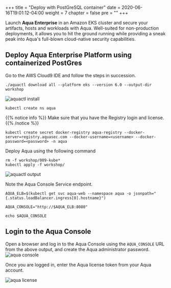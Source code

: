 +++
title = "Deploy with PostGreSQL container"
date = 2020-06-16T19:01:12-04:00
weight = 7
chapter = false
pre = "<b></b>"
+++

Launch **Aqua Enterprise** in an Amazon EKS cluster and secure your artifacts, hosts and workloads with Aqua. Well-suited for non-production deployments, it allows you to hit the ground running while providing a sneak peak into Aqua's full-blown cloud-native security capabilities.

## Deploy Aqua Enterprise Platform using containerized PostGres
Go to the AWS Cloud9 IDE and follow the steps in succession.

```shell
./aquactl download all --platform eks --version 6.0 --output-dir workshop
```
![aquactl install](/images/configure_aqua/aquactl-install.png)

```shell
kubectl create ns aqua
```

{{% notice info %}}
Make sure that you have the Registry login and license.
{{% /notice %}}

```shell
kubectl create secret docker-registry aqua-registry --docker-server=registry.aquasec.com --docker-username=<username> --docker-password=<password> -n aqua
```

Deploy Aqua using the following command
```shell
rm -f workshop/009-kube*
kubectl apply -f workshop/
```
![aquactl output](/images/configure_aqua/aquactl-internal-output.png)

Note the Aqua Console Service endpoint.

```shell
AQUA_ELB=$(kubectl get svc aqua-web --namespace aqua -o jsonpath="{.status.loadBalancer.ingress[0].hostname}")

AQUA_CONSOLE="http://$AQUA_ELB:8080"

echo $AQUA_CONSOLE
```

## Login to the Aqua Console
Open a browser and log in to the Aqua Console using the ```AQUA_CONSOLE``` URL from the above output, and create the Aqua administrator password.
![aqua console](/images/configure_aqua/aqua-console.png)

Once you are logged in, enter the Aqua license token from your Aqua account.

![aqua license](/images/configure_aqua/aqua-license.png)

